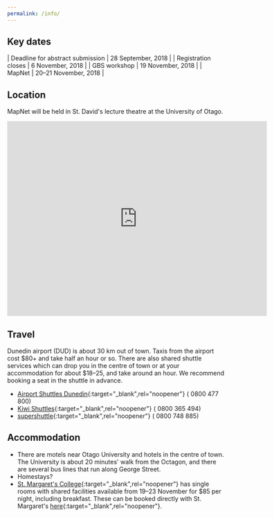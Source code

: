 ```yaml
---
permalink: /info/
---
```


<span></span>

## Key dates

| Deadline for abstract submission | 28 September, 2018 |
| Registration closes | 6 November, 2018 |
| GBS workshop | 19 November, 2018 |
| MapNet | 20–21 November, 2018 |

## Location

MapNet will be held in St. David's lecture theatre at the University of Otago.

<iframe src="https://www.google.com/maps/embed?pb=!1m18!1m12!1m3!1d2778.3931108480238!2d170.51164831632022!3d-45.86344414348154!2m3!1f0!2f0!3f0!3m2!1i1024!2i768!4f13.1!3m3!1m2!1s0xa82eac6f450fbcc3%3A0x645c3e76a79bd372!2sSt+David+Lecture+Theatre+Complex!5e0!3m2!1sen!2snz!4v1530825659251" width="600" height="450" frameborder="0" style="border:0" allowfullscreen></iframe>

## Travel

Dunedin airport (DUD) is about 30 km out of town. Taxis from the airport cost $80+ and take half an hour or so. There are also shared shuttle services which can drop you in the centre of town or at your accommodation for about $18–25, and take around an hour. We recommend booking a seat in the shuttle in advance.

- [Airport Shuttles Dunedin](https://www.airportshuttlesdunedin.co.nz/){:target="_blank",rel="noopener"} (<i class="fa fa-phone"></i> 0800 477 800)
- [Kiwi Shuttles](http://www.kiwishuttles.co.nz/){:target="_blank",rel="noopener"} (<i class="fa fa-phone"></i> 0800 365 494)
- [supershuttle](https://www.supershuttle.co.nz/){:target="_blank",rel="noopener"} (<i class="fa fa-phone"></i> 0800 748 885)

## Accommodation

- There are motels near Otago University and hotels in the centre of town. The University is about 20 minutes' walk from the Octagon, and there are several bus lines that run along George Street.
- Homestays?
- [St. Margaret's College](https://stmargarets.college/conference/accommodation){:target="_blank",rel="noopener"} has single rooms with shared facilities available from 19–23 November for $85 per night, including breakfast. These can be booked directly with St. Margaret's [here](https://stmargarets.college/conference/accommodation/request/){:target="_blank",rel="noopener"}.
